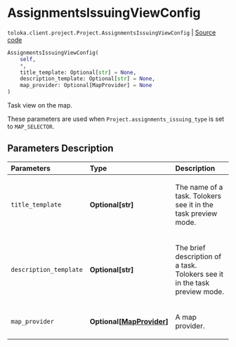 # AssignmentsIssuingViewConfig
`toloka.client.project.Project.AssignmentsIssuingViewConfig` | [Source code](https://github.com/Toloka/toloka-kit/blob/v1.2.0.post1/src/client/project/__init__.py#L140)

```python
AssignmentsIssuingViewConfig(
    self,
    *,
    title_template: Optional[str] = None,
    description_template: Optional[str] = None,
    map_provider: Optional[MapProvider] = None
)
```

Task view on the map.


These parameters are used when `Project.assignments_issuing_type` is set to `MAP_SELECTOR`.

## Parameters Description

| Parameters | Type | Description |
| :----------| :----| :-----------|
`title_template`|**Optional\[str\]**|<p>The name of a task. Tolokers see it in the task preview mode.</p>
`description_template`|**Optional\[str\]**|<p>The brief description of a task. Tolokers see it in the task preview mode.</p>
`map_provider`|**Optional\[[MapProvider](toloka.client.project.Project.AssignmentsIssuingViewConfig.MapProvider.md)\]**|<p>A map provider.</p>
